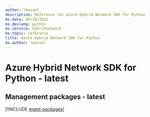 ```yaml
---
author: lmazuel
description: Reference for Azure Hybrid Network SDK for Python
ms.data: 09/19/2022
ms.devlang: python
ms.service: hybridnetwork
ms.topic: reference
title: Azure Hybrid Network SDK for Python
ms.author: lmazuel
---
```

# Azure Hybrid Network SDK for Python - latest

## Management packages - latest
[!INCLUDE [mgmt-packages](hybrid-network-mgmt-index.md)]